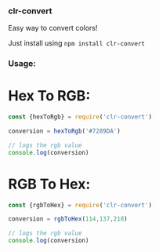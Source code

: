 ### clr-convert
Easy way to convert colors!

Just install using `npm install clr-convert`

### Usage:
# Hex To RGB:
```js
const {hexToRgb} = require('clr-convert')

conversion = hexToRgb('#7289DA')

// logs the rgb value
console.log(conversion)
```

# RGB To Hex:
```js
const {rgbToHex} = require('clr-convert')

conversion = rgbToHex(114,137,218)

// logs the rgb value
console.log(conversion)
```